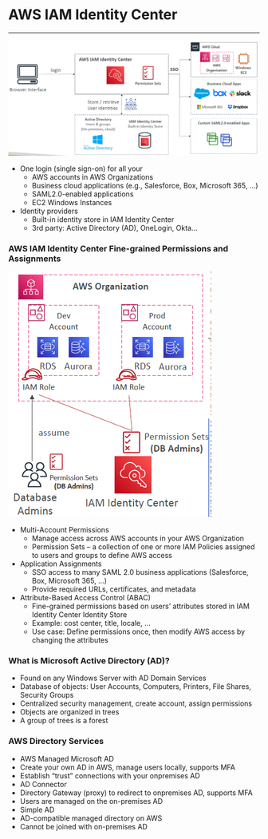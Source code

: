 # AWS IAM Identity Center

---
![AWS IAM Identity Center](../Image/AWS_IAM_Identity_Center.png)
* One login (single sign-on) for all your
  * AWS accounts in AWS Organizations
  * Business cloud applications (e.g., Salesforce, Box, Microsoft 365, …)
  * SAML2.0-enabled applications
  * EC2 Windows Instances
* Identity providers
  * Built-in identity store in IAM Identity Center
  * 3rd party: Active Directory (AD), OneLogin, Okta…
### AWS IAM Identity Center Fine-grained Permissions and Assignments
![IAM Identity Center Fine-grained](../Image/IAM_Identity_Center_Fine-grained.png)
* Multi-Account Permissions
  * Manage access across AWS accounts in your AWS Organization
  * Permission Sets – a collection of one or more IAM Policies assigned to users and groups to define AWS access
* Application Assignments
  * SSO access to many SAML 2.0 business applications (Salesforce, Box, Microsoft 365, …)
  * Provide required URLs, certificates, and metadata
* Attribute-Based Access Control (ABAC)
  * Fine-grained permissions based on users’ attributes stored in IAM Identity Center Identity Store
  * Example: cost center, title, locale, …
  * Use case: Define permissions once, then modify AWS access by changing the attributes
### What is Microsoft Active Directory (AD)?
* Found on any Windows Server with AD Domain Services
* Database of objects: User Accounts, Computers, Printers, File Shares, Security Groups
* Centralized security management, create account, assign permissions
* Objects are organized in trees
* A group of trees is a forest
### AWS Directory Services
* AWS Managed Microsoft AD
* Create your own AD in AWS, manage users locally, supports MFA
* Establish “trust” connections with your onpremises AD
* AD Connector
* Directory Gateway (proxy) to redirect to onpremises AD, supports MFA
* Users are managed on the on-premises AD
* Simple AD
* AD-compatible managed directory on AWS
* Cannot be joined with on-premises AD